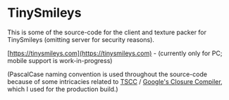 # TinySmileys
This is some of the source-code for the client and texture packer for TinySmileys (omitting server for security reasons).

[https://tinysmileys.com](https://tinysmileys.com) - (currently only for PC; mobile support is work-in-progress)

(PascalCase naming convention is used throughout the source-code because of some intricacies related to [TSCC](https://github.com/theseanl/tscc) / [Google's Closure Compiler](https://developers.google.com/closure/compiler), which I used for the production build.)
